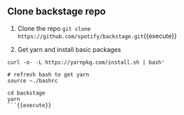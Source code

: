 ## Clone backstage repo

1. Clone the repo
`git clone https://github.com/spotify/backstage.git`{{execute}}

2. Get yarn and install basic packages
```
curl -o- -L https://yarnpkg.com/install.sh | bash'

# refresh bash to get yarn
source ~./bashrc 

cd backstage
yarn
```{{execute}}
